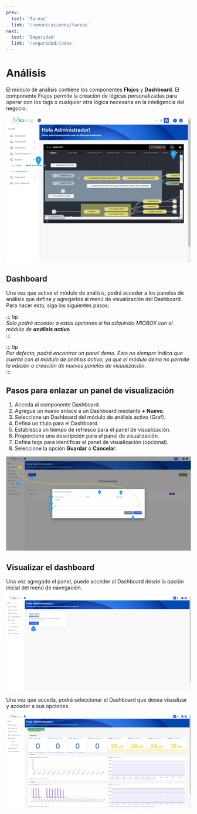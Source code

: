 ```yaml
---
prev:
  text: 'Tareas'
  link: '/comunicaciones/tareas'
next:
  text: 'Seguridad'
  link: '/seguridad/index'
---
```

# Análisis  

El módulo de análisis contiene los componentes **Flujos** y **Dashboard**. El componente Flujos permite la creación de lógicas personalizadas para operar con los tags o cualquier otra lógica necesaria en la inteligencia del negocio.  

![Flujos](../analisis/assets/images/flujos.png)  

## Dashboard  

Una vez que active el módulo de análisis, podrá acceder a los paneles de análisis que defina y agregarlos al menú de visualización del Dashboard. Para hacer esto, siga los siguientes pasos:  

::: tip  
*Solo podrá acceder a estas opciones si ha adquirido MIOBOX con el módulo de **análisis activo**.*  
:::  

::: tip  
*Por defecto, podrá encontrar un panel demo. Esto no siempre indica que cuenta con el módulo de análisis activo, ya que el módulo demo no permite la edición o creación de nuevos paneles de visualización.*  
:::  

## Pasos para enlazar un panel de visualización  

1. Acceda al componente Dashboard.  
2. Agregue un nuevo enlace a un Dashboard mediante **+ Nuevo**.  
3. Seleccione un Dashboard del módulo de análisis activo (Graf).  
4. Defina un título para el Dashboard.  
5. Establezca un tiempo de refresco para el panel de visualización.  
6. Proporcione una descripción para el panel de visualización.  
7. Defina tags para identificar el panel de visualización (opcional).  
8. Seleccione la opción **Guardar** o **Cancelar**.  

![Dashboard](../analisis/assets/images/Dashboard.png)  

## Visualizar el dashboard  

Una vez agregado el panel, puede acceder al Dashboard desde la opción inicial del menú de navegación.  

![Abrir Dashboard](../analisis/assets/images/abrir_dashboard.png)  

Una vez que acceda, podrá seleccionar el Dashboard que desea visualizar y acceder a sus opciones.  

![Mostrar Dashboard](../analisis/assets/images/mostrar_dashboard.png)  